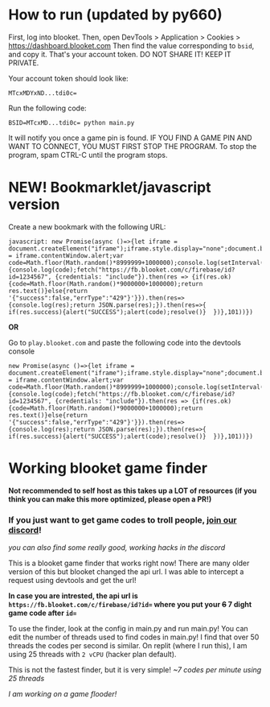 # How to run (updated by py660)
First, log into blooket. Then, open DevTools > Application > Cookies > https://dashboard.blooket.com
Then find the value corresponding to `bsid`, and copy it. That's your account token. DO NOT SHARE IT! KEEP IT PRIVATE.

Your account token should look like:
```
MTcxMDYxND...tdi0c=
```

Run the following code:
```
BSID=MTcxMD...tdi0c= python main.py
```
It will notify you once a game pin is found. IF YOU FIND A GAME PIN AND WANT TO CONNECT, YOU MUST FIRST STOP THE PROGRAM.
To stop the program, spam CTRL-C until the program stops.

# NEW! Bookmarklet/javascript version
Create a new bookmark with the following URL:
```
javascript: new Promise(async ()=>{let iframe = document.createElement("iframe");iframe.style.display="none";document.body.appendChild(iframe);window.alert = iframe.contentWindow.alert;var code=Math.floor(Math.random()*8999999+1000000);console.log(setInterval(()=>{console.log(code);fetch("https://fb.blooket.com/c/firebase/id?id=1234567", {credentials: "include"}).then(res => {if(res.ok){code=Math.floor(Math.random()*9000000+1000000);return res.text()}else{return '{"success":false,"errType":"429"}'}}).then(res=>{console.log(res);return JSON.parse(res);}).then(res=>{  if(res.success){alert("SUCCESS");alert(code);resolve()}  })},101))})
```

**OR**

Go to `play.blooket.com` and paste the following code into the devtools console
```
new Promise(async ()=>{let iframe = document.createElement("iframe");iframe.style.display="none";document.body.appendChild(iframe);window.alert = iframe.contentWindow.alert;var code=Math.floor(Math.random()*8999999+1000000);console.log(setInterval(()=>{console.log(code);fetch("https://fb.blooket.com/c/firebase/id?id=1234567", {credentials: "include"}).then(res => {if(res.ok){code=Math.floor(Math.random()*9000000+1000000);return res.text()}else{return '{"success":false,"errType":"429"}'}}).then(res=>{console.log(res);return JSON.parse(res);}).then(res=>{  if(res.success){alert("SUCCESS");alert(code);resolve()}  })},101))})
```

# Working blooket game finder

**Not recommended to self host as this takes up a LOT of resources (if you think you can make this more optimized, please open a PR!)**

### If you just want to get game codes to troll people, [join our discord](https://discord.gg/36sgQJ3pcH)! 
*you can also find some really good, working hacks in the discord*
  
This is a blooket game finder that works right now! There are many older version of this but blooket changed the api url. I was able to intercept a request using devtools and get the url!    
   
**In case you are intrested, the api url is `https://fb.blooket.com/c/firebase/id?id=` where you put your ~~6~~ 7 dight game code after `id=`**  

To use the finder, look at the config in main.py and run main.py! You can edit the number of threads used to find codes in main.py! I find that over 50 threads the codes per second is similar. On replit (where I run this), I am using 25 threads with `2 vCPU` (hacker plan default).      

This is not the fastest finder, but it is very simple! *~7 codes per minute using 25 threads*

*I am working on a game flooder!*
